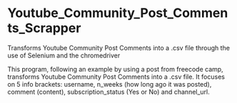# Youtube_Community_Post_Comments_Scrapper
Transforms Youtube Community Post Comments into a .csv file through the use of Selenium and the chromedriver

This program, following an example by using a post from freecode camp, transforms Youtube Community Post Comments into a .csv file.
It focuses on 5 info brackets: username,	n_weeks (how long ago it was posted),	comment (content),	subscription_status (Yes or No) and	channel_url.
